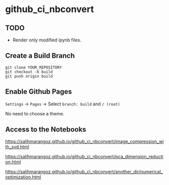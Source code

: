 # github_ci_nbconvert

## TODO

- Render only modified ipynb files.

  

## Create a Build Branch

```
git clone YOUR_REPOSITORY
git checkout -b build
git push origin build
```



## Enable Github Pages

`Settings` -> `Pages` -> Select `branch: build` and `/ (root)`

No need to choose a theme.



## Access to the Notebooks

https://salihmarangoz.github.io/github_ci_nbconvert/image_compression_with_svd.html

https://salihmarangoz.github.io/github_ci_nbconvert/pca_dimension_reduction.html

https://salihmarangoz.github.io/github_ci_nbconvert/another_dir/numerical_optimization.html

